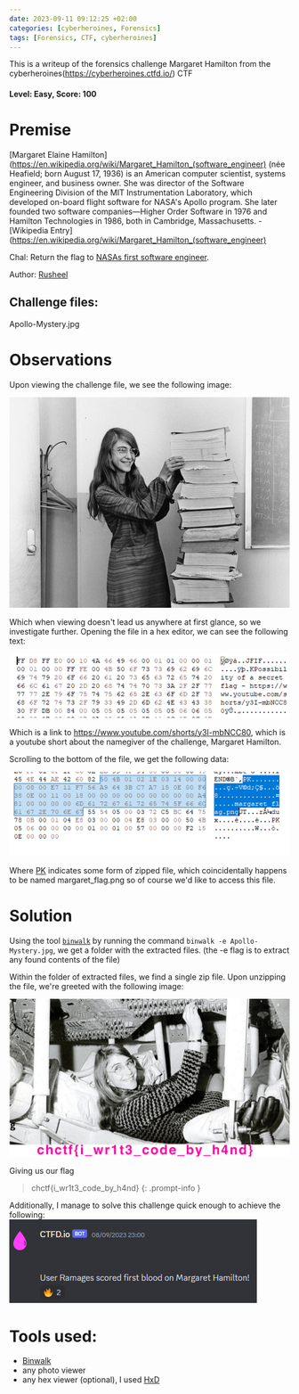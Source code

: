 ```yaml
---
date: 2023-09-11 09:12:25 +02:00
categories: [cyberheroines, Forensics]
tags: [Forensics, CTF, cyberheroines]
---
```

This is a writeup of the forensics challenge Margaret Hamilton from the cyberheroines(https://cyberheroines.ctfd.io/) CTF
#### Level: Easy, Score: 100
# Premise
[Margaret Elaine Hamilton](https://en.wikipedia.org/wiki/Margaret_Hamilton_(software_engineer) (née Heafield; born August 17, 1936) is an American computer scientist, systems engineer, and business owner. She was director of the Software Engineering Division of the MIT Instrumentation Laboratory, which developed on-board flight software for NASA's Apollo program. She later founded two software companies—Higher Order Software in 1976 and Hamilton Technologies in 1986, both in Cambridge, Massachusetts. - [Wikipedia Entry](https://en.wikipedia.org/wiki/Margaret_Hamilton_(software_engineer)

Chal: Return the flag to [NASAs first software engineer](https://www.youtube.com/watch?v=kYCZPXSVvOQ).

Author: [Rusheel](https://github.com/Rusheelraj)
## Challenge files:
Apollo-Mystery.jpg
# Observations
Upon viewing the challenge file, we see the following image:

![Original challenge image](/assets/images/CHCTF/Margaret/Apollo-Mystery.jpg)

Which when viewing doesn't lead us anywhere at first glance, so we investigate further.
Opening the file in a hex editor, we can see the following text:

![Hidden secret flag](/assets/images/CHCTF/Margaret/Margaret_yt_link.png)

Which is a link to https://www.youtube.com/shorts/y3I-mbNCC80, which is a youtube short about the namegiver of the challenge, Margaret Hamilton.

Scrolling to the bottom of the file, we get the following data:

![Bottom of hexdata](/assets/images/CHCTF/Margaret/bottom_of_hex.png)

Where [PK](https://users.cs.jmu.edu/buchhofp/forensics/formats/pkzip.html) indicates some form of zipped file, which coincidentally happens to be named margaret_flag.png so of course we'd like to access this file.
# Solution
Using the tool [`binwalk`](https://github.com/ReFirmLabs/binwalk) by running the command `binwalk -e Apollo-Mystery.jpg`, we get a folder with the extracted files. (the -e flag is to extract any found contents of the file)

Within the folder of extracted files, we find a single zip file. Upon unzipping the file, we're greeted with the following image:

![Flag image](/assets/images/CHCTF/Margaret/margaret_flag.png)

Giving us our flag
> chctf{i_wr1t3_code_by_h4nd}
{: .prompt-info }

Additionally, I manage to solve this challenge quick enough to achieve the following:
![1st](/assets/images/CHCTF/Margaret/firstblood.png)

# Tools used:
 - [Binwalk](https://github.com/ReFirmLabs/binwalk)
 - any photo viewer
 - any hex viewer (optional), I used [HxD](https://mh-nexus.de/en/hxd/)
